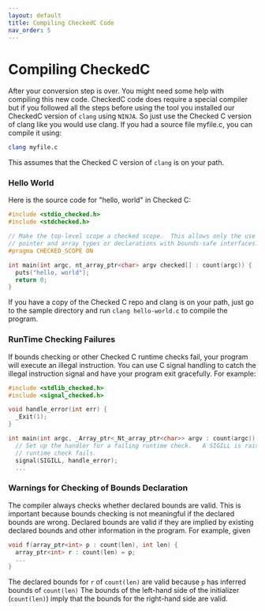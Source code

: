 ```yaml
---
layout: default
title: Compiling CheckedC Code
nav_order: 5
---
```


# [](#header-1) Compiling CheckedC

After your conversion step is over. You might need some help with compiling this new code. CheckedC code does require a special compiler but if you followed all the steps before using the tool you installed our CheckedC version of `clang` using `NINJA`. So just use the Checked C version of clang like you would use clang. If you had a source file myfile.c, you can compile it using:
```sh
clang myfile.c
```

This assumes that the Checked C version of `clang` is on your path.

### [](#header-3) Hello World

Here is the source code for "hello, world" in Checked C:
```c
#include <stdio_checked.h>
#include <stdchecked.h>

// Make the top-level scope a checked scope.  This allows only the use of checked
// pointer and array types or declarations with bounds-safe interfaces.
#pragma CHECKED_SCOPE ON

int main(int argc, nt_array_ptr<char> argv checked[] : count(argc)) {
  puts("hello, world");
  return 0;
}
```

If you have a copy of the Checked C repo and clang is on your path, just go to the sample directory and run `clang hello-world.c` to compile the program.

### [](#header-3) RunTime Checking Failures

If bounds checking or other Checked C runtime checks fail, your program will execute an illegal instruction. You can use C signal handling to catch the illegal instruction signal and have your program exit gracefully. For example:
```c
#include <stdlib_checked.h>
#include <signal_checked.h>

void handle_error(int err) {
  _Exit(1);
}

int main(int argc, _Array_ptr<_Nt_array_ptr<char>> argv : count(argc)) {
  // Set up the handler for a failing runtime check.   A SIGILL is raised when a Checked C
  // runtime check fails.
  signal(SIGILL, handle_error);
  ...
```

### [](#header-3) Warnings for Checking of Bounds Declaration

The compiler always checks whether declared bounds are valid. This is important because bounds checking is not meaningful if the declared bounds are wrong. Declared bounds are valid if they are implied by existing declared bounds and other information in the program. For example, given

```c
void f(array_ptr<int> p : count(len), int len) {
  array_ptr<int> r : count(len) = p;
  ...
}
```

The declared bounds for `r` of `count(len)` are valid because `p` has inferred bounds of `count(len)` The bounds of the left-hand side of the initializer (`count(len)`) imply that the bounds for the right-hand side are valid.